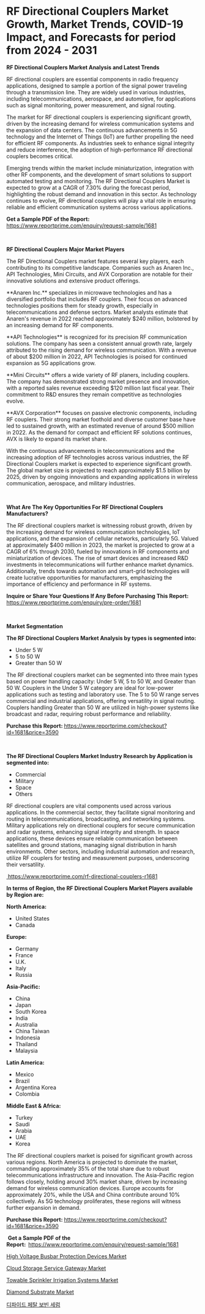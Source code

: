 <p><h1>RF Directional Couplers Market Growth, Market Trends, COVID-19 Impact, and Forecasts for period from 2024 - 2031</h1></p><p><strong>RF Directional Couplers Market Analysis and Latest Trends</strong></p>
<p><p>RF directional couplers are essential components in radio frequency applications, designed to sample a portion of the signal power traveling through a transmission line. They are widely used in various industries, including telecommunications, aerospace, and automotive, for applications such as signal monitoring, power measurement, and signal routing. </p><p>The market for RF directional couplers is experiencing significant growth, driven by the increasing demand for wireless communication systems and the expansion of data centers. The continuous advancements in 5G technology and the Internet of Things (IoT) are further propelling the need for efficient RF components. As industries seek to enhance signal integrity and reduce interference, the adoption of high-performance RF directional couplers becomes critical.</p><p>Emerging trends within the market include miniaturization, integration with other RF components, and the development of smart solutions to support automated testing and monitoring. The RF Directional Couplers Market is expected to grow at a CAGR of 7.30% during the forecast period, highlighting the robust demand and innovation in this sector. As technology continues to evolve, RF directional couplers will play a vital role in ensuring reliable and efficient communication systems across various applications.</p></p>
<p><strong>Get a Sample PDF of the Report:&nbsp;</strong> <a href="https://www.reportprime.com/enquiry/request-sample/1681">https://www.reportprime.com/enquiry/request-sample/1681</a></p>
<p>&nbsp;</p>
<p><strong>RF Directional Couplers Major Market Players</strong></p>
<p><p>The RF Directional Couplers market features several key players, each contributing to its competitive landscape. Companies such as Anaren Inc., API Technologies, Mini Circuits, and AVX Corporation are notable for their innovative solutions and extensive product offerings.</p><p>**Anaren Inc.** specializes in microwave technologies and has a diversified portfolio that includes RF couplers. Their focus on advanced technologies positions them for steady growth, especially in telecommunications and defense sectors. Market analysts estimate that Anaren's revenue in 2022 reached approximately $240 million, bolstered by an increasing demand for RF components.</p><p>**API Technologies** is recognized for its precision RF communication solutions. The company has seen a consistent annual growth rate, largely attributed to the rising demand for wireless communication. With a revenue of about $200 million in 2022, API Technologies is poised for continued expansion as 5G applications grow.</p><p>**Mini Circuits** offers a wide variety of RF planers, including couplers. The company has demonstrated strong market presence and innovation, with a reported sales revenue exceeding $120 million last fiscal year. Their commitment to R&D ensures they remain competitive as technologies evolve.</p><p>**AVX Corporation** focuses on passive electronic components, including RF couplers. Their strong market foothold and diverse customer base have led to sustained growth, with an estimated revenue of around $500 million in 2022. As the demand for compact and efficient RF solutions continues, AVX is likely to expand its market share.</p><p>With the continuous advancements in telecommunications and the increasing adoption of RF technologies across various industries, the RF Directional Couplers market is expected to experience significant growth. The global market size is projected to reach approximately $1.5 billion by 2025, driven by ongoing innovations and expanding applications in wireless communication, aerospace, and military industries.</p></p>
<p>&nbsp;</p>
<p><strong>What Are The Key Opportunities For RF Directional Couplers Manufacturers?</strong></p>
<p><p>The RF directional couplers market is witnessing robust growth, driven by the increasing demand for wireless communication technologies, IoT applications, and the expansion of cellular networks, particularly 5G. Valued at approximately $400 million in 2023, the market is projected to grow at a CAGR of 6% through 2030, fueled by innovations in RF components and miniaturization of devices. The rise of smart devices and increased R&D investments in telecommunications will further enhance market dynamics. Additionally, trends towards automation and smart-grid technologies will create lucrative opportunities for manufacturers, emphasizing the importance of efficiency and performance in RF systems.</p></p>
<p><strong>Inquire or Share Your Questions If Any Before Purchasing This Report:</strong> <a href="https://www.reportprime.com/enquiry/pre-order/1681">https://www.reportprime.com/enquiry/pre-order/1681</a></p>
<p>&nbsp;</p>
<p><strong>Market Segmentation</strong></p>
<p><strong>The RF Directional Couplers Market Analysis by types is segmented into:</strong></p>
<p><ul><li>Under 5 W</li><li>5 to 50 W</li><li>Greater than 50 W</li></ul></p>
<p><p>The RF directional couplers market can be segmented into three main types based on power handling capacity: Under 5 W, 5 to 50 W, and Greater than 50 W. Couplers in the Under 5 W category are ideal for low-power applications such as testing and laboratory use. The 5 to 50 W range serves commercial and industrial applications, offering versatility in signal routing. Couplers handling Greater than 50 W are utilized in high-power systems like broadcast and radar, requiring robust performance and reliability.</p></p>
<p><strong>Purchase this Report:&nbsp;</strong><a href="https://www.reportprime.com/checkout?id=1681&price=3590">https://www.reportprime.com/checkout?id=1681&price=3590</a></p>
<p>&nbsp;</p>
<p><strong>The RF Directional Couplers Market Industry Research by Application is segmented into:</strong></p>
<p><ul><li>Commercial</li><li>Military</li><li>Space</li><li>Others</li></ul></p>
<p><p>RF directional couplers are vital components used across various applications. In the commercial sector, they facilitate signal monitoring and routing in telecommunications, broadcasting, and networking systems. Military applications rely on directional couplers for secure communication and radar systems, enhancing signal integrity and strength. In space applications, these devices ensure reliable communication between satellites and ground stations, managing signal distribution in harsh environments. Other sectors, including industrial automation and research, utilize RF couplers for testing and measurement purposes, underscoring their versatility.</p></p>
<p><a href="https://www.reportprime.com/rf-directional-couplers-r1681">&nbsp;https://www.reportprime.com/rf-directional-couplers-r1681</a></p>
<p><strong>In terms of Region, the RF Directional Couplers Market Players available by Region are:</strong></p>
<p>
    <p> <strong> North America: </strong>
        <ul>
            <li>United States</li>
            <li>Canada</li>
        </ul>
        </p> 
    <p> <strong> Europe: </strong>
        <ul>
            <li>Germany</li>
            <li>France</li>
            <li>U.K.</li>
            <li>Italy</li>
            <li>Russia</li>
        </ul>
        </p> 
    <p> <strong> Asia-Pacific: </strong>
        <ul>
            <li>China</li>
            <li>Japan</li>
            <li>South Korea</li>
            <li>India</li>
            <li>Australia</li>
            <li>China Taiwan</li>
            <li>Indonesia</li>
            <li>Thailand</li>
            <li>Malaysia</li>
        </ul>
        </p> 
    <p> <strong> Latin America: </strong>
        <ul>
            <li>Mexico</li>
            <li>Brazil</li>
            <li>Argentina Korea</li>
            <li>Colombia</li>
        </ul>
        </p> 
    <p> <strong> Middle East & Africa: </strong>
        <ul>
            <li>Turkey</li>
            <li>Saudi</li>
            <li>Arabia</li>
            <li>UAE</li>
            <li>Korea</li>
        </ul>
    </p>
    </p>
<p><p>The RF directional couplers market is poised for significant growth across various regions. North America is projected to dominate the market, commanding approximately 35% of the total share due to robust telecommunications infrastructure and innovation. The Asia-Pacific region follows closely, holding around 30% market share, driven by increasing demand for wireless communication devices. Europe accounts for approximately 20%, while the USA and China contribute around 10% collectively. As 5G technology proliferates, these regions will witness further expansion in demand.</p></p>
<p><strong>Purchase this Report: </strong><a href="https://www.reportprime.com/checkout?id=1681&price=3590">https://www.reportprime.com/checkout?id=1681&price=3590</a></p>
<p>&nbsp;<strong>Get a Sample PDF of the Report:&nbsp;&nbsp;</strong><a href="https://www.reportprime.com/enquiry/request-sample/1681">https://www.reportprime.com/enquiry/request-sample/1681</a></p>
<p><strong></strong></p>
<p><p><a href="https://issuu.com/reportprime-2/docs/high-voltage-busbar-protection-devi_e672c72c1423e9">High Voltage Busbar Protection Devices Market</a></p><p><a href="https://medium.com/@calekuhlman/cloud-storage-service-gateway-market-forecasts-market-trends-and-impact-analysis-2024-2031-1ba21165176a">Cloud Storage Service Gateway Market</a></p><p><a href="https://issuu.com/reportprime-2/docs/towable-sprinkler-irrigation-system_6f86aa8f77e166">Towable Sprinkler Irrigation Systems Market</a></p><p><a href="https://www.linkedin.com/pulse/diamond-substrate-market-outlook-forecast-from-2024-2031-visigraphs-pmvec?trackingId=1tQLL2YBTZOBz%2FLJwh2wEg%3D%3D">Diamond Substrate Market</a></p><p><a href="https://medium.com/@christorpherpfannerstill5436/2024%EB%85%84%EC%97%90%EC%84%9C-2031%EB%85%84%EA%B9%8C%EC%A7%80-%EC%A0%95%EC%9D%98%EB%90%9C-%ED%83%9C%EC%95%84-%EC%86%A1%EC%95%84%EC%A7%80-%ED%98%88%EC%B2%AD-%EC%8B%9C%EC%9E%A5%EC%9D%84-%ED%98%95%EC%84%B1%ED%95%98%EB%8A%94-%EC%A7%80%EC%97%AD-%EB%B0%8F-%EA%B8%80%EB%A1%9C%EB%B2%8C-%ED%8A%B8%EB%A0%8C%EB%93%9C%EB%8A%94-%EC%96%B4%EB%96%A4-%EA%B2%83%EC%9D%B8%EA%B0%80%EC%9A%94-8bafb2a69bad">디파이드 페탈 보빈 세럼</a></p></p>